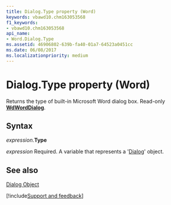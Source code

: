 ```yaml
---
title: Dialog.Type property (Word)
keywords: vbawd10.chm163053568
f1_keywords:
- vbawd10.chm163053568
api_name:
- Word.Dialog.Type
ms.assetid: 46906802-639b-fa40-01a7-64523a0451cc
ms.date: 06/08/2017
ms.localizationpriority: medium
---
```



# Dialog.Type property (Word)

Returns the type of built-in Microsoft Word dialog box. Read-only **[WdWordDialog](Word.WdWordDialog.md)**.


## Syntax

_expression_.**Type**

_expression_ Required. A variable that represents a '[Dialog](Word.Dialog.md)' object.


## See also


[Dialog Object](Word.Dialog.md)

[!include[Support and feedback](~/includes/feedback-boilerplate.md)]